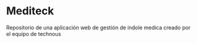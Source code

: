 # Mediteck
Repositorio de una aplicación web de gestión de índole medica creado por el equipo de technous
